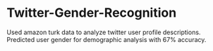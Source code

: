 # Twitter-Gender-Recognition
Used amazon turk data to analyze twitter user profile descriptions. Predicted user gender for demographic analysis with 67% accuracy.
